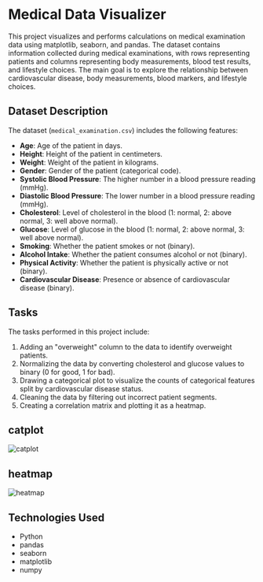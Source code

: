 # Medical Data Visualizer

This project visualizes and performs calculations on medical examination data using matplotlib, seaborn, and pandas. The dataset contains information collected during medical examinations, with rows representing patients and columns representing body measurements, blood test results, and lifestyle choices. The main goal is to explore the relationship between cardiovascular disease, body measurements, blood markers, and lifestyle choices.

## Dataset Description

The dataset (`medical_examination.csv`) includes the following features:

- **Age**: Age of the patient in days.
- **Height**: Height of the patient in centimeters.
- **Weight**: Weight of the patient in kilograms.
- **Gender**: Gender of the patient (categorical code).
- **Systolic Blood Pressure**: The higher number in a blood pressure reading (mmHg).
- **Diastolic Blood Pressure**: The lower number in a blood pressure reading (mmHg).
- **Cholesterol**: Level of cholesterol in the blood (1: normal, 2: above normal, 3: well above normal).
- **Glucose**: Level of glucose in the blood (1: normal, 2: above normal, 3: well above normal).
- **Smoking**: Whether the patient smokes or not (binary).
- **Alcohol Intake**: Whether the patient consumes alcohol or not (binary).
- **Physical Activity**: Whether the patient is physically active or not (binary).
- **Cardiovascular Disease**: Presence or absence of cardiovascular disease (binary).

## Tasks

The tasks performed in this project include:

1. Adding an "overweight" column to the data to identify overweight patients.
2. Normalizing the data by converting cholesterol and glucose values to binary (0 for good, 1 for bad).
3. Drawing a categorical plot to visualize the counts of categorical features split by cardiovascular disease status.
4. Cleaning the data by filtering out incorrect patient segments.
5. Creating a correlation matrix and plotting it as a heatmap.

## catplot
![catplot](https://github.com/NipuniVithana/Medical_Data_Visualizer/assets/99274261/0569dfea-a3b3-4d97-a771-1d925614163d)

## heatmap
![heatmap](https://github.com/NipuniVithana/Medical_Data_Visualizer/assets/99274261/9d492408-0c17-401c-907d-d69a88baeaad)

## Technologies Used

- Python
- pandas
- seaborn
- matplotlib
- numpy


